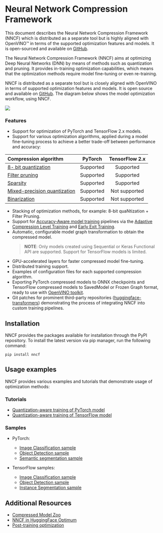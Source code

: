 # Neural Network Compression Framework
This document describes the Neural Network Compression Framework (NNCF) which is distributed as a separate tool but is highly aligned with OpenVINO&trade; in terms of the supported optimization features and models. It is open-sourced and available on [GitHub](https://github.com/openvinotoolkit/nncf).

The Neural Network Compression Framework (NNCF) aims at optimizing Deep Neural Networks (DNN) by means of methods such as quantization and pruning. It provides in-training optimization capabilities, which means that the optimization methods require model fine-tuning or even re-training. 

NNCF is distributed as a separate tool but is closely aligned with OpenVINO in terms of supported optimization features and models. It is open source and available on [GitHub](https://github.com/openvinotoolkit/nncf). The diagram below shows the model optimization workflow, using NNCF.

![](../img/nncf_workflow.png)

### Features
- Support for optimization of PyTorch and TensorFlow 2.x models.
- Support for various optimization algorithms, applied during a model fine-tuning process to achieve a better trade-off between performance and accuracy:
  
 |Compression algorithm|PyTorch|TensorFlow 2.x|
 | :--- | :---: | :---: |
 |[8- bit quantization](https://github.com/openvinotoolkit/nncf/blob/develop/docs/compression_algorithms/Quantization.md) | Supported | Supported |
 |[Filter pruning](https://github.com/openvinotoolkit/nncf/blob/develop/docs/compression_algorithms/Pruning.md) | Supported | Supported |
 |[Sparsity](https://github.com/openvinotoolkit/nncf/blob/develop/docs/compression_algorithms/Sparsity.md) | Supported | Supported |
 |[Mixed-precision quantization](https://github.com/openvinotoolkit/nncf/blob/develop/docs/compression_algorithms/Quantization.md#mixed_precision_quantization) | Supported | Not supported |
 |[Binarization](https://github.com/openvinotoolkit/nncf/blob/develop/docs/compression_algorithms/Binarization.md) | Supported | Not supported |
  
- Stacking of optimization methods, for example: 8-bit quaNtization + Filter Pruning.
- Support for [Accuracy-Aware model training](https://github.com/openvinotoolkit/nncf/blob/develop/docs/Usage.md#accuracy-aware-model-training) pipelines via the [Adaptive Compression Level Training](https://github.com/openvinotoolkit/nncf/tree/develop/docs/accuracy_aware_model_training/AdaptiveCompressionLevelTraining.md) and [Early Exit Training](https://github.com/openvinotoolkit/nncf/tree/develop/docs/accuracy_aware_model_training/EarlyExitTrainig.md).
- Automatic, configurable model graph transformation to obtain the compressed model.
  > **NOTE**: Only models created using Sequential or Keras Functional API are supported. Support for TensorFlow models is limited. 
- GPU-accelerated layers for faster compressed model fine-tuning.
- Distributed training support.
- Examples of configuration files for each supported compression algorithm.
- Exporting PyTorch compressed models to ONNX checkpoints and TensorFlow compressed models to SavedModel or Frozen Graph format, ready to use with [OpenVINO toolkit](https://github.com/openvinotoolkit/).
- Git patches for prominent third-party repositories ([huggingface-transformers](https://github.com/huggingface/transformers)) demonstrating the process of integrating NNCF into custom training pipelines.

## Installation
NNCF provides the packages available for installation through the PyPI repository. To install the latest version via pip manager, run the following command:
```
pip install nncf
```

## Usage examples
NNCF provides various examples and tutorials that demonstrate usage of optimization methods:

### Tutorials
- [Quantization-aware training of PyTorch model](https://github.com/openvinotoolkit/openvino_notebooks/tree/main/notebooks/302-pytorch-quantization-aware-training)
- [Quantization-aware training of TensorFlow model](https://github.com/openvinotoolkit/openvino_notebooks/tree/main/notebooks/305-tensorflow-quantization-aware-training)

### Samples
- PyTorch: 
  - [Image Classification sample](https://github.com/openvinotoolkit/nncf/blob/develop/examples/torch/classification/README.md)
  - [Object Detection sample](https://github.com/openvinotoolkit/nncf/blob/develop/examples/torch/object_detection/README.md)
  - [Semantic segmentation sample](https://github.com/openvinotoolkit/nncf/blob/develop/examples/torch/semantic_segmentation/README.md)

- TensorFlow samples:
  - [Image Classification sample](https://github.com/openvinotoolkit/nncf/blob/develop/examples/tensorflow/classification/README.md)
  - [Object Detection sample](https://github.com/openvinotoolkit/nncf/blob/develop/examples/tensorflow/object_detection/README.md)
  - [Instance Segmentation sample](https://github.com/openvinotoolkit/nncf/blob/develop/examples/tensorflow/segmentation/README.md)


## Additional Resources
- [Compressed Model Zoo](https://github.com/openvinotoolkit/nncf#nncf-compressed-model-zoo)
- [NNCF in HuggingFace Optimum](https://github.com/openvinotoolkit/openvino_contrib/tree/master/modules/optimum)
- [Post-training optimization](../../tools/pot/docs/Introduction.md)

